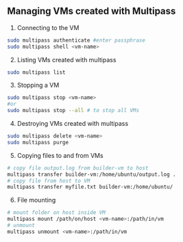 ## Managing VMs created with Multipass

1. Connecting to the VM
```bash
sudo multipass authenticate #enter passphrase
sudo multipass shell <vm-name>
```
2. Listing VMs created with multipass
```bash
sudo multipass list
```
3. Stopping a VM
```bash
sudo multipass stop <vm-name>
#or 
sudo multipass stop --all # to stop all VMs
```
4. Destroying VMs created with multipass
```bash
sudo multipass delete <vm-name>
sudo multipass purge
```

5. Copying files to and from VMs
```bash
# copy file output.log from builder-vm to host
multipass transfer builder-vm:/home/ubuntu/output.log .
# copy file from host to VM
multipass transfer myfile.txt builder-vm:/home/ubuntu/
```

6. File mounting
```bash
# mount folder on host inside VM
multipass mount /path/on/host <vm-name>:/path/in/vm
# unmount
multipass unmount <vm-name>:/path/in/vm
```
